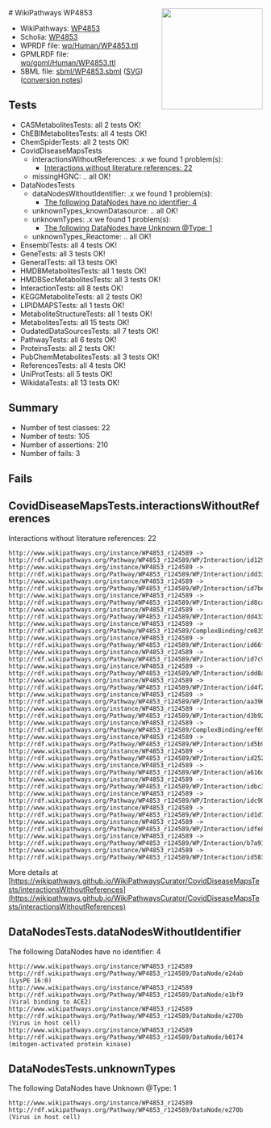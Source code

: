 <img style="float: right; width: 200px" src="../logo.png" />
# WikiPathways WP4853

* WikiPathways: [WP4853](https://identifiers.org/wikipathways:WP4853)
* Scholia: [WP4853](https://scholia.toolforge.org/wikipathways/WP4853)
* WPRDF file: [wp/Human/WP4853.ttl](../wp/Human/WP4853.ttl)
* GPMLRDF file: [wp/gpml/Human/WP4853.ttl](../wp/gpml/Human/WP4853.ttl)
* SBML file: [sbml/WP4853.sbml](../sbml/WP4853.sbml) ([SVG](../sbml/WP4853.svg)) ([conversion notes](../sbml/WP4853.txt))

## Tests
* CASMetabolitesTests: all 2 tests OK!
* ChEBIMetabolitesTests: all 4 tests OK!
* ChemSpiderTests: all 2 tests OK!
* CovidDiseaseMapsTests
    * interactionsWithoutReferences: .x we found 1 problem(s):
        * [Interactions without literature references: 22](#9701cd02)
    * missingHGNC: .. all OK!
* DataNodesTests
    * dataNodesWithoutIdentifier: .x we found 1 problem(s):
        * [The following DataNodes have no identifier: 4](#d2d32fa3)
    * unknownTypes_knownDatasource: .. all OK!
    * unknownTypes: .x we found 1 problem(s):
        * [The following DataNodes have Unknown @Type: 1](#839973df)
    * unknownTypes_Reactome: .. all OK!
* EnsemblTests: all 4 tests OK!
* GeneTests: all 3 tests OK!
* GeneralTests: all 13 tests OK!
* HMDBMetabolitesTests: all 1 tests OK!
* HMDBSecMetabolitesTests: all 3 tests OK!
* InteractionTests: all 8 tests OK!
* KEGGMetaboliteTests: all 2 tests OK!
* LIPIDMAPSTests: all 1 tests OK!
* MetaboliteStructureTests: all 1 tests OK!
* MetabolitesTests: all 15 tests OK!
* OudatedDataSourcesTests: all 7 tests OK!
* PathwayTests: all 6 tests OK!
* ProteinsTests: all 2 tests OK!
* PubChemMetabolitesTests: all 3 tests OK!
* ReferencesTests: all 4 tests OK!
* UniProtTests: all 5 tests OK!
* WikidataTests: all 13 tests OK!


## Summary

* Number of test classes: 22
* Number of tests: 105
* Number of assertions: 210
* Number of fails: 3

## Fails

<a name="9701cd02" />

## CovidDiseaseMapsTests.interactionsWithoutReferences

Interactions without literature references: 22
```
http://www.wikipathways.org/instance/WP4853_r124589 -> http://rdf.wikipathways.org/Pathway/WP4853_r124589/WP/Interaction/id1294b8ad
http://www.wikipathways.org/instance/WP4853_r124589 -> http://rdf.wikipathways.org/Pathway/WP4853_r124589/WP/Interaction/idd3306a7b
http://www.wikipathways.org/instance/WP4853_r124589 -> http://rdf.wikipathways.org/Pathway/WP4853_r124589/WP/Interaction/id7be1b93f
http://www.wikipathways.org/instance/WP4853_r124589 -> http://rdf.wikipathways.org/Pathway/WP4853_r124589/WP/Interaction/id8ca14613
http://www.wikipathways.org/instance/WP4853_r124589 -> http://rdf.wikipathways.org/Pathway/WP4853_r124589/WP/Interaction/dd433
http://www.wikipathways.org/instance/WP4853_r124589 -> http://rdf.wikipathways.org/Pathway/WP4853_r124589/ComplexBinding/ce835
http://www.wikipathways.org/instance/WP4853_r124589 -> http://rdf.wikipathways.org/Pathway/WP4853_r124589/WP/Interaction/id66f48e91
http://www.wikipathways.org/instance/WP4853_r124589 -> http://rdf.wikipathways.org/Pathway/WP4853_r124589/WP/Interaction/id7c94a43
http://www.wikipathways.org/instance/WP4853_r124589 -> http://rdf.wikipathways.org/Pathway/WP4853_r124589/WP/Interaction/idd8af1708
http://www.wikipathways.org/instance/WP4853_r124589 -> http://rdf.wikipathways.org/Pathway/WP4853_r124589/WP/Interaction/id4f2a84fe
http://www.wikipathways.org/instance/WP4853_r124589 -> http://rdf.wikipathways.org/Pathway/WP4853_r124589/WP/Interaction/aa396
http://www.wikipathways.org/instance/WP4853_r124589 -> http://rdf.wikipathways.org/Pathway/WP4853_r124589/WP/Interaction/d3b92
http://www.wikipathways.org/instance/WP4853_r124589 -> http://rdf.wikipathways.org/Pathway/WP4853_r124589/ComplexBinding/eef69
http://www.wikipathways.org/instance/WP4853_r124589 -> http://rdf.wikipathways.org/Pathway/WP4853_r124589/WP/Interaction/id5b9fb57
http://www.wikipathways.org/instance/WP4853_r124589 -> http://rdf.wikipathways.org/Pathway/WP4853_r124589/WP/Interaction/id2528e08d
http://www.wikipathways.org/instance/WP4853_r124589 -> http://rdf.wikipathways.org/Pathway/WP4853_r124589/WP/Interaction/a616d
http://www.wikipathways.org/instance/WP4853_r124589 -> http://rdf.wikipathways.org/Pathway/WP4853_r124589/WP/Interaction/idbc38d6ef
http://www.wikipathways.org/instance/WP4853_r124589 -> http://rdf.wikipathways.org/Pathway/WP4853_r124589/WP/Interaction/idc90e2fe3
http://www.wikipathways.org/instance/WP4853_r124589 -> http://rdf.wikipathways.org/Pathway/WP4853_r124589/WP/Interaction/id1d17c350
http://www.wikipathways.org/instance/WP4853_r124589 -> http://rdf.wikipathways.org/Pathway/WP4853_r124589/WP/Interaction/idfe8f5f72
http://www.wikipathways.org/instance/WP4853_r124589 -> http://rdf.wikipathways.org/Pathway/WP4853_r124589/WP/Interaction/b7a91
http://www.wikipathways.org/instance/WP4853_r124589 -> http://rdf.wikipathways.org/Pathway/WP4853_r124589/WP/Interaction/id58393c41
```

More details at [https://wikipathways.github.io/WikiPathwaysCurator/CovidDiseaseMapsTests/interactionsWithoutReferences](https://wikipathways.github.io/WikiPathwaysCurator/CovidDiseaseMapsTests/interactionsWithoutReferences)

<a name="d2d32fa3" />

## DataNodesTests.dataNodesWithoutIdentifier

The following DataNodes have no identifier: 4
```
http://www.wikipathways.org/instance/WP4853_r124589 http://rdf.wikipathways.org/Pathway/WP4853_r124589/DataNode/e24ab (LysPE 16:0)
http://www.wikipathways.org/instance/WP4853_r124589 http://rdf.wikipathways.org/Pathway/WP4853_r124589/DataNode/e1bf9 (Viral binding to ACE2)
http://www.wikipathways.org/instance/WP4853_r124589 http://rdf.wikipathways.org/Pathway/WP4853_r124589/DataNode/e270b (Virus in host cell)
http://www.wikipathways.org/instance/WP4853_r124589 http://rdf.wikipathways.org/Pathway/WP4853_r124589/DataNode/b0174 (mitogen-activated protein kinase)
```

<a name="839973df" />

## DataNodesTests.unknownTypes

The following DataNodes have Unknown @Type: 1
```
http://www.wikipathways.org/instance/WP4853_r124589 http://rdf.wikipathways.org/Pathway/WP4853_r124589/DataNode/e270b (Virus in host cell)
```

